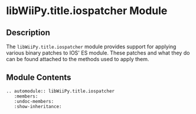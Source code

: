 # libWiiPy.title.iospatcher Module

## Description

The `libWiiPy.title.iospatcher` module provides support for applying various binary patches to IOS' ES module. These patches and what they do can be found attached to the methods used to apply them.

## Module Contents

```{eval-rst}
.. automodule:: libWiiPy.title.iospatcher
   :members:
   :undoc-members:
   :show-inheritance:
```
